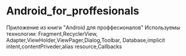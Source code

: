 # Android_for_proffesionals
Приложение из книги "Android для проффесионалов"
Используемы технологии: Fragment,RecyclerView, Adapter,ViewHolder,ViewPager,Dialog,Toolbar, Database,implicit intent,contentPriveder,alias resource,Callbacks
